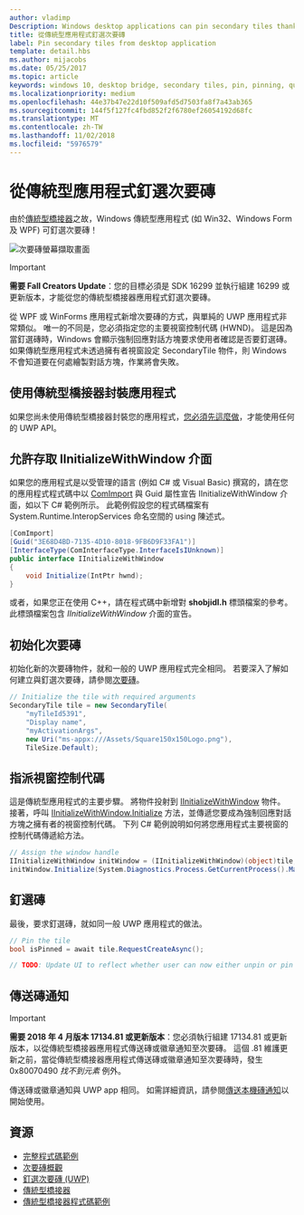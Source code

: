 ```yaml
---
author: vladimp
Description: Windows desktop applications can pin secondary tiles thanks to the Desktop Bridge!
title: 從傳統型應用程式釘選次要磚
label: Pin secondary tiles from desktop application
template: detail.hbs
ms.author: mijacobs
ms.date: 05/25/2017
ms.topic: article
keywords: windows 10, desktop bridge, secondary tiles, pin, pinning, quickstart, code sample, example, secondarytile, desktop application, win32, winforms, wpf, 傳統型橋接器, 次要磚, 釘選, 快速入門, 程式碼範例, 範例, 次要磚, 傳統型應用程式
ms.localizationpriority: medium
ms.openlocfilehash: 44e37b47e22d10f509afd5d7503fa8f7a43ab365
ms.sourcegitcommit: 144f5f127fc4fbd852f2f6780ef26054192d68fc
ms.translationtype: MT
ms.contentlocale: zh-TW
ms.lasthandoff: 11/02/2018
ms.locfileid: "5976579"
---
```

# <a name="pin-secondary-tiles-from-desktop-application"></a>從傳統型應用程式釘選次要磚


由於[傳統型橋接器](https://developer.microsoft.com/windows/bridges/desktop)之故，Windows 傳統型應用程式 (如 Win32、Windows Form 及 WPF) 可釘選次要磚！

![次要磚螢幕擷取畫面](images/secondarytiles.png)

> [!IMPORTANT]
> **需要 Fall Creators Update**：您的目標必須是 SDK 16299 並執行組建 16299 或更新版本，才能從您的傳統型橋接器應用程式釘選次要磚。

從 WPF 或 WinForms 應用程式新增次要磚的方式，與單純的 UWP 應用程式非常類似。 唯一的不同是，您必須指定您的主要視窗控制代碼 (HWND)。 這是因為當釘選磚時，Windows 會顯示強制回應對話方塊要求使用者確認是否要釘選磚。 如果傳統型應用程式未透過擁有者視窗設定 SecondaryTile 物件，則 Windows 不會知道要在何處繪製對話方塊，作業將會失敗。


## <a name="package-your-app-with-desktop-bridge"></a>使用傳統型橋接器封裝應用程式

如果您尚未使用傳統型橋接器封裝您的應用程式，[您必須先這麼做](https://docs.microsoft.com/windows/uwp/porting/desktop-to-uwp-root)，才能使用任何的 UWP API。


## <a name="enable-access-to-iinitializewithwindow-interface"></a>允許存取 IInitializeWithWindow 介面

如果您的應用程式是以受管理的語言 (例如 C# 或 Visual Basic) 撰寫的，請在您的應用程式程式碼中以 [ComImport](https://msdn.microsoft.com/library/system.runtime.interopservices.comimportattribute.aspx) 與 Guid 屬性宣告 IInitializeWithWindow 介面，如以下 C# 範例所示。 此範例假設您的程式碼檔案有 System.Runtime.InteropServices 命名空間的 using 陳述式。

```csharp
[ComImport]
[Guid("3E68D4BD-7135-4D10-8018-9FB6D9F33FA1")]
[InterfaceType(ComInterfaceType.InterfaceIsIUnknown)]
public interface IInitializeWithWindow
{
    void Initialize(IntPtr hwnd);
}
```

或者，如果您正在使用 C++，請在程式碼中新增對 **shobjidl.h** 標頭檔案的參考。 此標頭檔案包含 *IInitializeWithWindow* 介面的宣告。


## <a name="initialize-the-secondary-tile"></a>初始化次要磚

初始化新的次要磚物件，就和一般的 UWP 應用程式完全相同。 若要深入了解如何建立與釘選次要磚，請參閱[次要磚](secondary-tiles-pinning.md)。

```csharp
// Initialize the tile with required arguments
SecondaryTile tile = new SecondaryTile(
    "myTileId5391",
    "Display name",
    "myActivationArgs",
    new Uri("ms-appx:///Assets/Square150x150Logo.png"),
    TileSize.Default);
```


## <a name="assign-the-window-handle"></a>指派視窗控制代碼

這是傳統型應用程式的主要步驟。 將物件投射到 [IInitializeWithWindow](https://msdn.microsoft.com/library/windows/desktop/hh706981.aspx) 物件。 接著，呼叫 [IInitializeWithWindow.Initialize](https://msdn.microsoft.com/library/windows/desktop/hh706982.aspx) 方法，並傳遞您要成為強制回應對話方塊之擁有者的視窗控制代碼。 下列 C# 範例說明如何將您應用程式主要視窗的控制代碼傳遞給方法。

```csharp
// Assign the window handle
IInitializeWithWindow initWindow = (IInitializeWithWindow)(object)tile;
initWindow.Initialize(System.Diagnostics.Process.GetCurrentProcess().MainWindowHandle);
```


## <a name="pin-the-tile"></a>釘選磚

最後，要求釘選磚，就如同一般 UWP 應用程式的做法。

```csharp
// Pin the tile
bool isPinned = await tile.RequestCreateAsync();

// TODO: Update UI to reflect whether user can now either unpin or pin
```


## <a name="send-tile-notifications"></a>傳送磚通知

> [!IMPORTANT]
> **需要 2018 年 4 月版本 17134.81 或更新版本**：您必須執行組建 17134.81 或更新版本，以從傳統型橋接器應用程式傳送磚或徽章通知至次要磚。 這個 .81 維護更新之前，當從傳統型橋接器應用程式傳送磚或徽章通知至次要磚時，發生 0x80070490 *找不到元素* 例外。

傳送磚或徽章通知與 UWP app 相同。 如需詳細資訊，請參閱[傳送本機磚通知](sending-a-local-tile-notification.md)以開始使用。


## <a name="resources"></a>資源

* [完整程式碼範例](https://github.com/Microsoft/DesktopBridgeToUWP-Samples/tree/master/Samples/SecondaryTileSample)
* [次要磚概觀](secondary-tiles.md)
* [釘選次要磚 (UWP)](secondary-tiles-pinning.md)
* [傳統型橋接器](https://developer.microsoft.com/windows/bridges/desktop)
* [傳統型橋接器程式碼範例](https://github.com/Microsoft/DesktopBridgeToUWP-Samples)